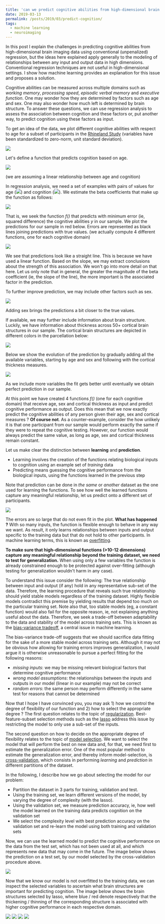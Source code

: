 ```yaml
---
title: 'can we predict cognitive abilities from high-dimensional brain imaging data using conventional (unpenalized) regression ?'
date: 2019-03-13
permalink: /posts/2019/03/predict-cognition/
tags:
  - machine learning
  - neuroimaging
---
```


In this post I explain the challenges in predicting cognitive abilities from high-dimensional brain imaging data using conventional (unpenalized) regression, but the ideas here explained apply generally to the modeling of relationships between any input and output data in high dimensions.
Conventional regression techniques are not useful in high-dimensional settings.
I show how machine learning provides an explanation for this issue and proposes a solution.

Cognitive abilities can be measured across multiple domains such as _working memory_, _processing speed_, _episodic verbal memory_ and _executive function_.
One may wonder how they are determined by factors such as age and sex.
One may also wonder how much left is determined by brain structure.
To answer these questions, we can use regression analysis to assess the association between cognition and these factors or, put another way, to predict cognition using these factors as input.

To get an idea of the data, we plot different cognitive abilities with respect to age for a subset of participants in the [Rhineland Study](https://www.rheinland-studie.de/) (variables have been standardized to zero-norm, unit standard deviation).

![](/images/blog/2019-03-13-predict-cognition/plot_cog_age.png)

Let's define a function that predicts cognition based on age.

![](/images/blog/2019-03-13-predict-cognition/fn_cog_age.png)

(we are assuming a linear relationship between age and cognition)

In regression analysis, we need a set of examples with pairs of values for age (![](/images/blog/2019-03-13-predict-cognition/x.png)) and cognition (![](/images/blog/2019-03-13-predict-cognition/y.png)). 
We estimate the beta coefficients that make up the function as follows:

![](/images/blog/2019-03-13-predict-cognition/fn_opt.png)

That is, we seek the function _f()_ that predicts with minimum error (ie, squared difference) the cognitive abilities _y_ in our sample.
We plot the predictions for our sample in red below.
Errors are represented as black lines joining predictions with true values.
(we actually compute 4 different functions, one for each cognitive domain)

![](/images/blog/2019-03-13-predict-cognition/plot_cog_age_pred1.png)

We see that predictions look like a straight line.
This is because we have used a linear function.
Based on the slope, we may extract conclusions about the strength of this association.
We won't go into more detail on that here.
Let us only note that in general, the greater the magnitude of the beta coefficient (ie, the slope of the line), the more important is the associated factor in the prediction.

To further improve prediction, we may include other factors such as sex.

![](/images/blog/2019-03-13-predict-cognition/plot_cog_age_pred2.png)

Adding sex brings the predictions a bit closer to the true values.

If available, we may further include information about brain structure.
Luckily, we have information about thickness across 50+ cortical brain structures in our sample.
The cortical brain structures are depicted in different colors in the parcellation below:

![](/images/blog/2019-03-13-predict-cognition/rois.png)

Below we show the evolution of the prediction by gradually adding all the available variables, starting by age and sex and following with the cortical thickness measures.

![](/images/blog/2019-03-13-predict-cognition/lars_anim.gif)

As we include more variables the fit gets better until eventually we obtain perfect prediction in our sample.

At this point we have created 4 functions _f()_ (one for each cognitive domain) that receive age, sex and cortical thickness as input and predict cognitive performance as output.
Does this mean that we now exactly predict the cognitive abilities of any person given their age, sex and cortical measures ?
**Of course not**. 
As a counter-example, consider the how unlikely it is that one participant from our sample would perform exactly the same if they were to repeat the cognitive testing.
However, our function would always predict the same value, as long as age, sex and cortical thickness remain constant.

Let us make clear the distinction between **learning** and **prediction**.
- Learning involves the creation of the functions relating biological inputs to cognition using an example set of _training_ data
- Predicting means guessing the cognitive performance from the biological inputs, using the functions learned in the previous step

Note that prediction can be done in _the same_ or _another_ dataset as the one used for learning the functions.
To see how well the learned functions capture any meaningful relationship, let us predict onto a different set of participants.

![](/images/blog/2019-03-13-predict-cognition/plot_oos.png)

The errors are so large that do not even fit in the plot.
**What has happened ?**
With so many inputs, the function is flexible enough to behave in any way we want.
As result, it only learns relationships between inputs and output specific to the training data but that do not hold to other participants.
In machine learning terms, this is known as [overfitting](https://en.wikipedia.org/wiki/Overfitting).

**To make sure that high-dimensional functions (>10-12 dimensions) capture any meaningful relationship beyond the training dataset, we need to test for generalization.**
When using only a few variables the function is already constrained enough to be protected against over-fitting (although testing for generalization wouldn't harm in any case).

To understand this issue consider the following:
The true relationship between input and output (if any) hold in any representative sub-set of the data.
Therefore, the learning procedure that reveals such true relationship should yield stable models regardless of the training dataset.
Highly flexible models contradict this premise by yielding results that depend too much on the particular training set.
Note also that, too stable models (eg, a constant function) would also fail for the opposite reason, ie, not explaining anything useful about the data.
Therefore, we seek a trade-off between adaptability to the data and stability of the model across training sets.
This is known as the [bias-variance tradeoff](https://en.wikipedia.org/wiki/Bias%E2%80%93variance_tradeoff), a central issue in machine learning.

The bias-variance trade-off suggests that we should sacrifice data fitting for the sake of a more stable model across training sets.
Although it may not be obvious how allowing for training errors improves generalization, I would argue it is otherwise unreasonable to pursue a perfect fitting for the following reasons:
- _missing inputs_: we may be missing relevant biological factors that determine cognitive performance
- _wrong model assumptions_: the relationships between the inputs and outputs in our model (linear in our example) may not be correct
- _random errors_: the same person may perform differently in the same test for reasons that cannot be determined

Now that I hope I have convinced you, you may ask 1) how we control the degree of flexibility of our function and 2) how to select the appropriate degree ?
The first question relates to the topic of [regularization](https://en.wikipedia.org/wiki/Regularization_(mathematics)).
Best-feature-subset selection methods such as the [lasso](https://en.wikipedia.org/wiki/Lasso_(statistics)) address this issue by restricting the model to only use a sub-set of the inputs.

The second question on how to decide on the appropriate degree of flexibility relates to the topic of [model selection](https://en.wikipedia.org/wiki/Model_selection).
We want to select the model that will perform the best on new data and, for that, we need first to estimate the generalization error.
One of the most popular method to estimate the generalization error, and thereby inform model-selection, is [cross-validation](https://en.wikipedia.org/wiki/Cross-validation_(statistics)), which consists in performing _learning_ and _prediction_ in different partitions of the dataset.
 
In the following, I describe how we go about selecting the model for our problem:
- Partition the dataset in 3 parts for training, validation and test.
- Using the training set, we learn different versions of the model, by varying the degree of complexity (with the lasso).
- Using the validation set, we measure prediction accuracy, ie, how well the model learned on the training data predicts cognition on the validation set
- We select the complexity level with best prediction accuracy on the validation set and re-learn the model using both training and validation sets

Now, we can use the learned model to predict the cognitive performance on the data from the test set, which has not been used at all, and which represents new data that may come in the future.
The image below shows the prediction on a test set, by our model selected by the cross-validation procedure above.

![](/images/blog/2019-03-13-predict-cognition/plot_lasso.png)

Now that we know our model is not overfitted to the training data, we can inspect the selected variables to ascertain what brain structures are important for predicting cognition.
The image below shows the brain structures selected by lasso, where blue / red denote respectively that the  thickening / thinning of the corresponding structure is associated with higher cognitive performance in each respective domain.


![](/images/blog/2019-03-13-predict-cognition/ef_dorsal.png)
![](/images/blog/2019-03-13-predict-cognition/evm_dorsal.png)
![](/images/blog/2019-03-13-predict-cognition/ps_dorsal.png)
![](/images/blog/2019-03-13-predict-cognition/wm_dorsal.png)

